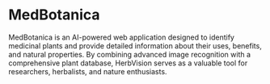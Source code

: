 # MedBotanica
MedBotanica is an AI-powered web application designed to identify medicinal plants and provide detailed information about their uses, benefits, and natural properties. By combining advanced image recognition with a comprehensive plant database, HerbVision serves as a valuable tool for researchers, herbalists, and nature enthusiasts.
